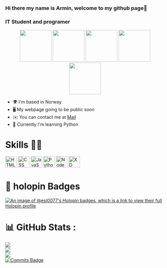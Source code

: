 ### Hi there my name is Armin, welcome to my github page👋
### IT Student and programer

<p align="center">
  <img src="https://static.vecteezy.com/system/resources/previews/027/127/463/original/javascript-logo-javascript-icon-transparent-free-png.png" width="100">
  <img src="https://cdn.freebiesupply.com/logos/large/2x/css3-logo-png-transparent.png" width="100">
  <img src="https://uxwing.com/wp-content/themes/uxwing/download/brands-and-social-media/electron-icon.png" width="100">
  <img src="https://encrypted-tbn0.gstatic.com/images?q=tbn:ANd9GcS7cmmOu4xUkNNZlk-qh4r47i9n6R1mLQD-3Q&s" width="100">
  <img src="https://upload.wikimedia.org/wikipedia/commons/thumb/9/9a/Visual_Studio_Code_1.35_icon.svg/512px-Visual_Studio_Code_1.35_icon.svg.png?20210804221519" width="100">
</p>

* 🌍  I'm based in Norway
* 🖥️  My webpage going to be public soon
* ✉️  You can contact me at [Mail](mailto:armines7654@gmail.com)
* 🧠  Currently I'm learning Python




# Skills 💪🏻

<p align="left">
<img src="https://uxwing.com/wp-content/themes/uxwing/download/brands-and-social-media/html-icon.png" width="36" height="36" alt="HTML" />
<img src="https://cdn-icons-png.freepik.com/512/136/136527.png" width="36" height="36" alt="CSS" />
<img src="https://raw.githubusercontent.com/danielcranney/readme-generator/main/public/icons/skills/javascript-colored.svg" width="36" height="36" alt="JavaScript" />
<img src="https://raw.githubusercontent.com/danielcranney/readme-generator/main/public/icons/skills/python-colored.svg" width="36" height="36" alt="Python" />
<img src="https://raw.githubusercontent.com/danielcranney/readme-generator/main/public/icons/skills/nodejs-colored.svg" width="36" height="36" alt="NodeJS" />
<img src="https://i.imgur.com/JCGbVI0.png" width="36" height="36" alt="XD" />
</p>

<!-- # Wakatime Stats 🚀 -->

<!--START_SECTION:waka-->
<!--END_SECTION:waka-->
# 🤖 holopin Badges 
[![An image of @esi0077's Holopin badges, which is a link to view their full Holopin profile](https://holopin.me/esi0077)](https://holopin.io/@esi0077)


# 📊 GitHub Stats :
![](https://github-readme-stats.vercel.app/api?username=esi0077&theme=dark&hide_border=true&include_all_commits=true&count_private=true)<br/>
![](https://github-readme-streak-stats.herokuapp.com/?user=esi0077&theme=dark&hide_border=true)<br/>
![](https://github-readme-stats.vercel.app/api/top-langs/?username=esi0077&theme=dark&hide_border=true&include_all_commits=true&count_private=true&layout=compact)<br>
[![Commits Badge](https://badges.pufler.dev/commits/monthly/esi0077)](https://badges.pufler.dev)



